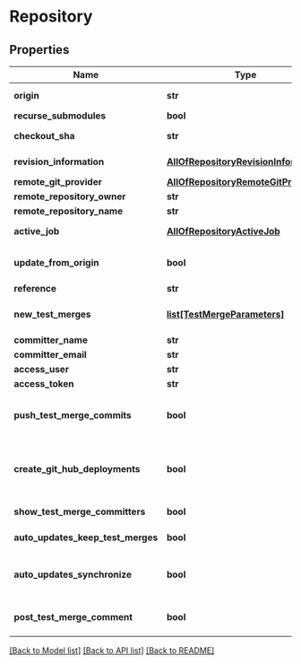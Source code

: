 # Repository

## Properties
Name | Type | Description | Notes
------------ | ------------- | ------------- | -------------
**origin** | **str** | The origin URL. If &lt;see langword&#x3D;\&quot;null\&quot; /&gt;, the Tgstation.Server.Api.Models.Repository does not exist | [optional] 
**recurse_submodules** | **bool** | If submodules should be recursively cloned. | [optional] 
**checkout_sha** | **str** | The commit HEAD should point to. Not populated in responses, use Tgstation.Server.Api.Models.Repository.RevisionInformation instead for retrieval | [optional] 
**revision_information** | [**AllOfRepositoryRevisionInformation**](AllOfRepositoryRevisionInformation.md) | The current Tgstation.Server.Api.Models.RevisionInformation for the Tgstation.Server.Api.Models.Repository | [optional] 
**remote_git_provider** | [**AllOfRepositoryRemoteGitProvider**](AllOfRepositoryRemoteGitProvider.md) |  | [optional] 
**remote_repository_owner** | **str** |  | [optional] 
**remote_repository_name** | **str** |  | [optional] 
**active_job** | [**AllOfRepositoryActiveJob**](AllOfRepositoryActiveJob.md) | The Tgstation.Server.Api.Models.Job started by the Tgstation.Server.Api.Models.Repository if any | [optional] 
**update_from_origin** | **bool** | Do the equivalent of a git pull. Will attempt to merge unless Tgstation.Server.Api.Models.Repository.Reference is also specified in which case a hard reset will be performed after checking out | [optional] 
**reference** | **str** | The branch or tag HEAD points to | [optional] 
**new_test_merges** | [**list[TestMergeParameters]**](TestMergeParameters.md) | Tgstation.Server.Api.Models.TestMergeParameters for new Tgstation.Server.Api.Models.TestMerges. Note that merges that conflict will not be performed | [optional] 
**committer_name** | **str** | The name of the committer | [optional] 
**committer_email** | **str** | The e-mail of the committer | [optional] 
**access_user** | **str** | The username to access the git repository with | [optional] 
**access_token** | **str** | The token/password to access the git repository with | [optional] 
**push_test_merge_commits** | **bool** | If commits created from testmerges are pushed to the remote. Requires Tgstation.Server.Api.Models.Internal.RepositorySettings.AccessUser and Tgstation.Server.Api.Models.Internal.RepositorySettings.AccessToken to be set to function. | [optional] 
**create_git_hub_deployments** | **bool** | If GitHub deployments should be created. Requires Tgstation.Server.Api.Models.Internal.RepositorySettings.AccessUser, Tgstation.Server.Api.Models.Internal.RepositorySettings.AccessToken, and Tgstation.Server.Api.Models.Internal.RepositorySettings.PushTestMergeCommits to be set to function. | [optional] 
**show_test_merge_committers** | **bool** | If test merge commits are signed with the username of the person who merged it. Note this only affects future commits | [optional] 
**auto_updates_keep_test_merges** | **bool** | If test merge commits should be kept when auto updating. May cause merge conflicts which will block the update | [optional] 
**auto_updates_synchronize** | **bool** | If synchronization should occur when auto updating. Requries Tgstation.Server.Api.Models.Internal.RepositorySettings.AccessUser and Tgstation.Server.Api.Models.Internal.RepositorySettings.AccessToken to be set to function. | [optional] 
**post_test_merge_comment** | **bool** | If test merging should create a comment. Requires Tgstation.Server.Api.Models.Internal.RepositorySettings.AccessToken to be set to function. | [optional] 

[[Back to Model list]](../README.md#documentation-for-models) [[Back to API list]](../README.md#documentation-for-api-endpoints) [[Back to README]](../README.md)

